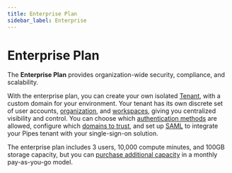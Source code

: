 ```yaml
---
title: Enterprise Plan
sidebar_label: Enterprise
---
```


# Enterprise Plan

The **Enterprise Plan** provides organization-wide security, compliance, and scalability.

With the enterprise plan, you can create your own isolated [Tenant](/pipes/docs/tenants), with a custom domain for your environment.  Your tenant has its own discrete set of user accounts, [organization](/pipes/docs/organizations), and [workspaces](/pipes/docs/workspaces), giving you centralized visibility and control.  You can choose which [authentication methods](/pipes/docs/tenants/settings#authentication-methods) are allowed, configure which [domains to trust](/pipes/docs/tenants/settings#trusted-login-domains), and set up [SAML](/pipes/docs/tenants/settings#saml) to integrate your Pipes tenant with your single-sign-on solution. 

The enterprise plan includes 3 users, 10,000 compute minutes, and 100GB storage capacity, but you can [purchase additional capacity](/pipes/pricing) in a monthly pay-as-you-go model.